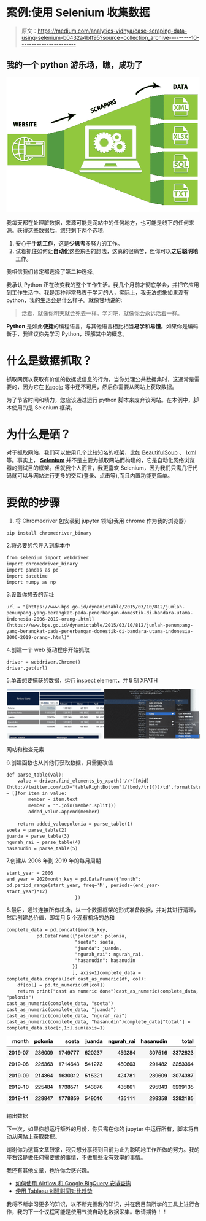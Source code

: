 # 案例:使用 Selenium 收集数据

> 原文：<https://medium.com/analytics-vidhya/case-scraping-data-using-selenium-b0432a4bff95?source=collection_archive---------10----------------------->

## 我的一个 python 游乐场，瞧，成功了

![](img/fef76fee6cf18281975974ce64b0164b.png)

我每天都在处理脏数据，来源可能是网站中的任何地方，也可能是线下的任何来源。获得这些数据后，您只剩下两个选项:

1.  安心于**手动工作**，这是**少思考**多努力的工作。
2.  试着抓住如何让**自动化**这些东西的想法，这真的很痛苦，但你可以**之后聪明地**工作。

我相信我们肯定都选择了第二种选择。

我承认 Python 正在改变我的整个工作生活。我几个月前才彻底学会，并把它应用到工作生活中。我是那种非常热衷于学习的人，实际上，我无法想象如果没有 python，我的生活会是什么样子。就像甘地说的:

> 活着，就像你明天就会死去一样。学习吧，就像你会永远活着一样。

**Python** 是如此**便捷**的编程语言，与其他语言相比相当**易学**和**易懂**。如果你是编码新手，我建议你先学习 Python，理解其中的概念。

# 什么是数据抓取？

抓取网页以获取有价值的数据或信息的行为。当你处理公共数据集时，这通常是需要的，因为它在 [Kaggle](http://www.kaggle.com) 等中还不可用，然后你需要从网站上获取数据。

为了节省时间和精力，您应该通过运行 python 脚本来废弃该网站。在本例中，脚本使用的是 Selenium 框架。

# 为什么是硒？

对于抓取网站，我们可以使用几个比较知名的框架，比如 [BeautifulSoup](https://www.crummy.com/software/BeautifulSoup/bs4/doc/) 、 [lxml](https://lxml.de/) 等。事实上， [**Selenium**](https://selenium.dev/) 并不是主要为抓取网站而构建的，它是自动化网络浏览器的测试目的框架。但就我个人而言，我更喜欢 Selenium，因为我们只需几行代码就可以与网站进行更多的交互(登录、点击等),而且内置功能更简单。

# 要做的步骤

1.  将 Chromedriver 包安装到 jupyter 领域(我用 chrome 作为我的浏览器)

```
pip install chromedriver_binary
```

2.将必要的包导入到脚本中

```
from selenium import webdriver
import chromedriver_binary
import pandas as pd
import datetime
import numpy as np
```

3.设置你想去的网址

```
url = "[https://www.bps.go.id/dynamictable/2015/03/10/812/jumlah-penumpang-yang-berangkat-pada-penerbangan-domestik-di-bandara-utama-indonesia-2006-2019-orang-.html](https://www.bps.go.id/dynamictable/2015/03/10/812/jumlah-penumpang-yang-berangkat-pada-penerbangan-domestik-di-bandara-utama-indonesia-2006-2019-orang-.html)"
```

4.创建一个 web 驱动程序开始抓取

```
driver = webdriver.Chrome()
driver.get(url)
```

5.单击想要捕获的数据，运行 inspect element，并复制 XPATH

![](img/8f603de1f1c95f079424f728178723c7.png)

网站和检查元素

6.创建函数也从其他行获取数据，只需更改值

```
def parse_table(val):
    value = driver.find_elements_by_xpath('//*[[@id](http://twitter.com/id)="tableRightBottom"]/tbody/tr[{}]/td'.format(str(val)))added_value = []for item in value:
        member = item.text
        member = "".join(member.split())
        added_value.append(member)

    return added_valuepolonia = parse_table(1)
soeta = parse_table(2)
juanda = parse_table(3)
ngurah_rai = parse_table(4)
hasanudin = parse_table(5)
```

7.创建从 2006 年到 2019 年的每月周期

```
start_year = 2006
end_year = 2020month_key = pd.DataFrame({"month": pd.period_range(start_year, freq='M', periods=(end_year-start_year)*12)
                         })
```

8.最后，通过连接所有机场，以一个数据框架的形式准备数据，并对其进行清理，然后创建总价值，即每月 5 个现有机场的总和

```
complete_data = pd.concat([month_key, 
           pd.DataFrame({"polonia": polonia,
                         "soeta": soeta,
                         "juanda": juanda,
                         "ngurah_rai": ngurah_rai,
                         "hasanudin": hasanudin
                        })
                        ], axis=1)complete_data = complete_data.dropna()def cast_as_numeric(df, col):
    df[col] = pd.to_numeric(df[col])
    return print("cast as numeric done")cast_as_numeric(complete_data, "polonia")
cast_as_numeric(complete_data, "soeta")
cast_as_numeric(complete_data, "juanda")
cast_as_numeric(complete_data, "ngurah_rai")
cast_as_numeric(complete_data, "hasanudin")complete_data["total"] = complete_data.iloc[:,1:].sum(axis=1)
```

![](img/d04315b66f83bfaa20a989765fd5e2c3.png)

输出数据

下一次，如果你想运行额外的月份，你只需在你的 jupyter 中运行所有，脚本将自动从网站上获取数据。

谢谢你为这篇文章鼓掌，我只想分享我到目前为止为聪明地工作所做的努力。我的座右铭是做任何需要做的事情，不做那些没有效率的事情。

我还有其他文章，也许你会感兴趣。

*   [如何使用 Airflow 和 Google BigQuery 安排查询](/dataseries/how-to-schedule-query-using-airflow-and-google-bigquery-6d6936e868a8)
*   [使用 Tableau 创建时间对比趋势](/dataseries/creating-time-comparison-trend-using-tableau-51e41d151d2f)

我将不断学习更多的知识，以不断完善我的知识，并在我目前所学的工具上进行合作，我的下一个议程可能是使用气流自动化数据采集。敬请期待！！